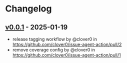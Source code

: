 # Changelog

## [v0.0.1](https://github.com/clover0/issue-agent-action/commits/v0.0.1) - 2025-01-19
- release tagging workflow by @clover0 in https://github.com/clover0/issue-agent-action/pull/2
- remove coverage config by @clover0 in https://github.com/clover0/issue-agent-action/pull/1
